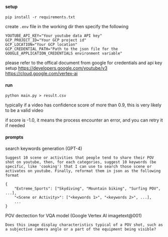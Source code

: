 #### setup

```
pip install -r requirements.txt
```
create `.env` file in the working dir then specify the following

```
YOUTUBE_API_KEY="Your youtube data API key"
GCP_PROJECT_ID="Your GCP project id"
GCP_LOCATION="Your GCP location"
GCP_CREDENTIAL_PATH="Path to the json file for the GOOGLE_APPLICATION_CREDENTIALS environment variable"
```
please refer to the offical document from google for credentials and api key setup
https://developers.google.com/youtube/v3
https://cloud.google.com/vertex-ai

#### run 

```
python main.py > result.csv
```

typically if a video has confidence score of more than 0.9, this is very likely to be a valid video

if score is -1.0, it means the process encounter an error, and you can retry it if needed

#### prompts

search keywords generation (GPT-4)

```
Suggest 10 scene or activities that people tend to share their POV shot on youtube, then, for each categories, suggest 10 keywords (be specific, like 'cooking') that I can use to search those scene or activates on youtube. Finally, reformat them in json as the following format

{
    "Extreme_Sports": ["Skydiving", "Mountain biking", "Surfing POV", ...],
    "<Scene or Activity>": ["<keywords 1>", "<keywords 2>", ...],
    ...
}
```

POV dectection for VQA model (Google Vertex AI imagetext@001)

```
Does this image display characteristics typical of a POV shot, such as a subjective camera angle or a part of the equipment being visible?
```